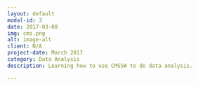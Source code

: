 ```yaml
---
layout: default
modal-id: 3
date: 2017-03-08
img: cms.png
alt: image-alt
client: N/A
project-date: March 2017
category: Data Analysis
description: Learning how to use CMSSW to do data analysis.

---
```

